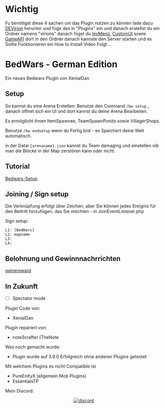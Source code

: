 # Wichtig
Fu benötigst diese 4 sachen um das Plugin nutzen zu können lade dazu
[DEVirion](https://poggit.pmmp.io/p/DEVirion/1.2.7) herunter und füge das in "Plugins" ein und danach erstellst du ein Ordner namens "virions" danach fügst du [InvMenü](https://poggit.pmmp.io/ci/Muqsit/InvMenu/InvMenu), [CustomUI](https://poggit.pmmp.io/ci/thebigsmileXD/customui/~) sowie [GameAPI](https://poggit.pmmp.io/ci/thebigsmileXD/gameapi/gameapi)  dort in den Ordner danach kannste den Server starten und es Sollte Funktionieren ein How to Install Video Folgt...

# BedWars - German Edition
<!-- todo poggit badges -->
Ein neues Bedwars Plugin von XenialDan
## Setup
So kannst du eine Arena Erstellen:
Benutze den Command `/bw setup` , danach öffnet sich ein UI und dort kannst du deine Arena Bearbeiten.

Es ermöglicht ihnen ItemSpawnee, TeamSpawnPonits sowie VillagerShops.

Benutze `/bw endsetup` wenn du Fertig bist - es Speichert deine Welt automatisch.

in der Datai `{arenaname}.json` kannst du Team damaging und einstellen oib man die Blöcke in der Map zerstören kann oder nicht.

## Tutorial
[Bedwars-Setup](https://youtu.be/KkgD1fl_lfI)

## Joining / Sign setup
Die Verknüpfung erfolgt über Zeichen, aber Sie können jedes Ereignis für den Beitritt hinzufügen, das Sie möchten - in JoinEventListener.php

Sign setup:
```
L1: [BedWars]
L2: mapname
L3: 
L4: 
```

## Belohnung und Gewinnnachrrichten
[gamereward](https://github.com/thebigsmileXD/gamereward)

## In Zukunft
- [ ] Spectator mode

Plugin Code von:
- XenialDan

Plugin repariert von:
- note3crafter (TheNote

Was noch gemacht wurde:
- Plugin wurde auf 3.9.0 Erfolgreich ohne anderen Plugins getestet

Mit welchem Plugins es nicht Compatible ist
- PureEnityX (allgemein Mob Plugins) 
- EssentialsTP

Mein Discord:
<div align="center">
	<a href="https://discord.gg/XwXKuvy">
        <img src="https://img.shields.io/badge/chat-on%20discord-7289da.svg" alt="discord">

